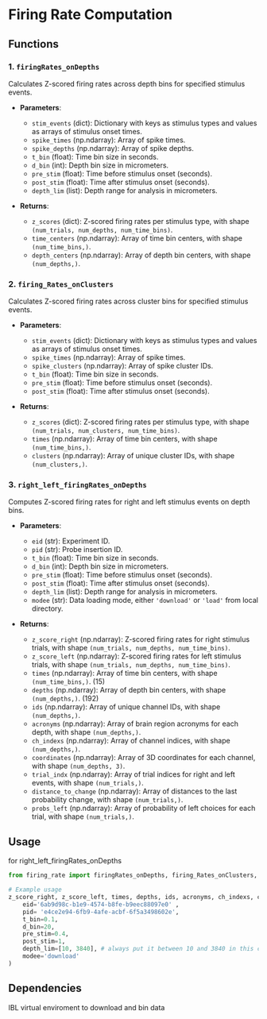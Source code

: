 # Firing Rate Computation

## Functions

### 1. `firingRates_onDepths`

Calculates Z-scored firing rates across depth bins for specified stimulus events.

- **Parameters**:
  - `stim_events` (dict): Dictionary with keys as stimulus types and values as arrays of stimulus onset times.
  - `spike_times` (np.ndarray): Array of spike times.
  - `spike_depths` (np.ndarray): Array of spike depths.
  - `t_bin` (float): Time bin size in seconds.
  - `d_bin` (int): Depth bin size in micrometers.
  - `pre_stim` (float): Time before stimulus onset (seconds).
  - `post_stim` (float): Time after stimulus onset (seconds).
  - `depth_lim` (list): Depth range for analysis in micrometers.
  
- **Returns**:
  - `z_scores` (dict): Z-scored firing rates per stimulus type, with shape `(num_trials, num_depths, num_time_bins)`.
  - `time_centers` (np.ndarray): Array of time bin centers, with shape `(num_time_bins,)`.
  - `depth_centers` (np.ndarray): Array of depth bin centers, with shape `(num_depths,)`.

### 2. `firing_Rates_onClusters`

Calculates Z-scored firing rates across cluster bins for specified stimulus events.

- **Parameters**:
  - `stim_events` (dict): Dictionary with keys as stimulus types and values as arrays of stimulus onset times.
  - `spike_times` (np.ndarray): Array of spike times.
  - `spike_clusters` (np.ndarray): Array of spike cluster IDs.
  - `t_bin` (float): Time bin size in seconds.
  - `pre_stim` (float): Time before stimulus onset (seconds).
  - `post_stim` (float): Time after stimulus onset (seconds).

- **Returns**:
  - `z_scores` (dict): Z-scored firing rates per stimulus type, with shape `(num_trials, num_clusters, num_time_bins)`.
  - `times` (np.ndarray): Array of time bin centers, with shape `(num_time_bins,)`.
  - `clusters` (np.ndarray): Array of unique cluster IDs, with shape `(num_clusters,)`.

### 3. `right_left_firingRates_onDepths`

Computes Z-scored firing rates for right and left stimulus events on depth bins.

- **Parameters**:
  - `eid` (str): Experiment ID.
  - `pid` (str): Probe insertion ID.
  - `t_bin` (float): Time bin size in seconds.
  - `d_bin` (int): Depth bin size in micrometers.
  - `pre_stim` (float): Time before stimulus onset (seconds).
  - `post_stim` (float): Time after stimulus onset (seconds).
  - `depth_lim` (list): Depth range for analysis in micrometers.
  - `modee` (str): Data loading mode, either `'download'` or `'load'` from local directory.

- **Returns**:
  - `z_score_right` (np.ndarray): Z-scored firing rates for right stimulus trials, with shape `(num_trials, num_depths, num_time_bins)`.
  - `z_score_left` (np.ndarray): Z-scored firing rates for left stimulus trials, with shape `(num_trials, num_depths, num_time_bins)`.
  - `times` (np.ndarray): Array of time bin centers, with shape `(num_time_bins,)`. (15)
  - `depths` (np.ndarray): Array of depth bin centers, with shape `(num_depths,)`. (192)
  - `ids` (np.ndarray): Array of unique channel IDs, with shape `(num_depths,)`.
  - `acronyms` (np.ndarray): Array of brain region acronyms for each depth, with shape `(num_depths,)`.
  - `ch_indexs` (np.ndarray): Array of channel indices, with shape `(num_depths,)`.
  - `coordinates` (np.ndarray): Array of 3D coordinates for each channel, with shape `(num_depths, 3)`.
  - `trial_indx` (np.ndarray): Array of trial indices for right and left events, with shape `(num_trials,)`.
  - `distance_to_change` (np.ndarray): Array of distances to the last probability change, with shape `(num_trials,)`.
  - `probs_left` (np.ndarray): Array of probability of left choices for each trial, with shape `(num_trials,)`.

## Usage
for right_left_firingRates_onDepths
```python
from firing_rate import firingRates_onDepths, firing_Rates_onClusters, right_left_firingRates_onDepths

# Example usage
z_score_right, z_score_left, times, depths, ids, acronyms, ch_indexs, coordinates, trial_indx, distance_to_change, probs_left = right_left_firingRates_onDepths(
    eid='6ab9d98c-b1e9-4574-b8fe-b9eec88097e0' ,
    pid= 'e4ce2e94-6fb9-4afe-acbf-6f5a3498602e',
    t_bin=0.1,
    d_bin=20,
    pre_stim=0.4,
    post_stim=1,
    depth_lim=[10, 3840], # always put it between 10 and 3840 in this case we will get the depths center from 20 to 3840 with 20 micrometers step exactly equal to depths of channels
    modee='download'
)
```
## Dependencies
IBL virtual enviroment to download and bin data 

